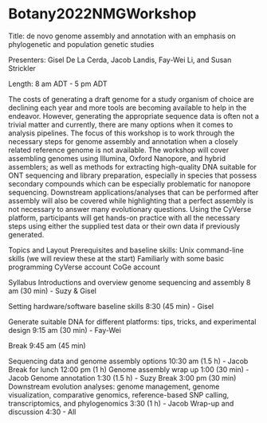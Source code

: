 # Botany2022NMGWorkshop

Title: de novo genome assembly and annotation with an emphasis on phylogenetic and population genetic studies

Presenters: Gisel De La Cerda, Jacob Landis, Fay-Wei Li, and Susan Strickler

Length: 8 am ADT - 5 pm ADT

The costs of generating a draft genome for a study organism of choice are declining each year and more tools are becoming available to help in the endeavor. However, generating the appropriate sequence data is often not a trivial matter and currently, there are many options when it comes to analysis pipelines. The focus of this workshop is to work through the necessary steps for genome assembly and annotation when a closely related reference genome is not available. The workshop will cover assembling genomes using Illumina, Oxford Nanopore, and hybrid assemblers; as well as methods for extracting high-quality DNA suitable for ONT sequencing and library preparation, especially in species that possess secondary compounds which can be especially problematic for nanopore sequencing. Downstream applications/analyses that can be performed after assembly will also be covered while highlighting that a perfect assembly is not necessary to answer many evolutionary questions. Using the CyVerse platform, participants will get hands-on practice with all the necessary steps using either the supplied test data or their own data if previously generated.

Topics and Layout
Prerequisites and baseline skills:
Unix command-line skills (we will review these at the start)
Familiarly with some basic programming
CyVerse account
CoGe account

Syllabus
Introductions and overview genome sequencing and assembly 8 am (30 min) - Suzy & Gisel

Setting hardware/software baseline skills 8:30 (45 min) - Gisel

Generate suitable DNA for different platforms: tips, tricks, and experimental design 9:15 am (30 min) - Fay-Wei

Break 9:45 am (45 min)

Sequencing data and genome assembly options 10:30 am (1.5 h) - Jacob
Break for lunch 12:00 pm (1 h)
Genome assembly wrap up 1:00 (30 min) - Jacob
Genome annotation 1:30 (1.5 h) - Suzy
Break 3:00 pm (30 min)
Downstream evolution analyses: genome management, genome visualization, comparative genomics, reference-based SNP calling, transcriptomics, and phylogenomics 3:30 (1 h) -  Jacob
Wrap-up and discussion 4:30 - All
